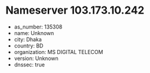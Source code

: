 # Nameserver 103.173.10.242

* as_number: 135308
* name: Unknown
* city: Dhaka
* country: BD
* organization: MS DIGITAL TELECOM
* version: Unknown
* dnssec: true
